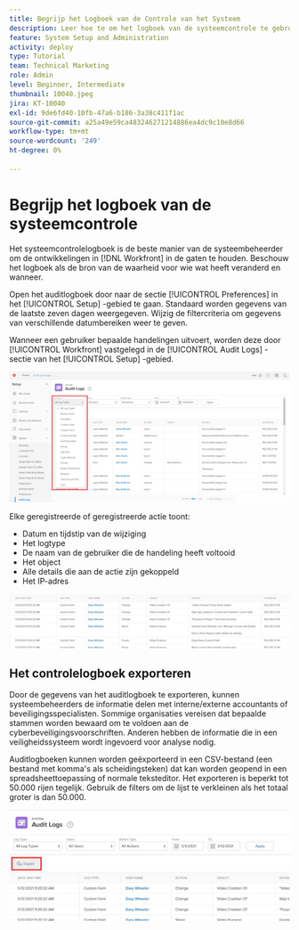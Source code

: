 ```yaml
---
title: Begrijp het Logboek van de Controle van het Systeem
description: Leer hoe te om het logboek van de systeemcontrole te gebruiken om te herzien wanneer de veranderingen werden aangebracht en wanneer aan punten.
feature: System Setup and Administration
activity: deploy
type: Tutorial
team: Technical Marketing
role: Admin
level: Beginner, Intermediate
thumbnail: 10040.jpeg
jira: KT-10040
exl-id: 9de6fd40-10fb-47a6-b186-3a38c411f1ac
source-git-commit: a25a49e59ca483246271214886ea4dc9c10e8d66
workflow-type: tm+mt
source-wordcount: '249'
ht-degree: 0%

---
```


# Begrijp het logboek van de systeemcontrole

Het systeemcontrolelogboek is de beste manier van de systeembeheerder om de ontwikkelingen in [!DNL Workfront] in de gaten te houden. Beschouw het logboek als de bron van de waarheid voor wie wat heeft veranderd en wanneer.

Open het auditlogboek door naar de sectie [!UICONTROL Preferences] in het [!UICONTROL Setup] -gebied te gaan. Standaard worden gegevens van de laatste zeven dagen weergegeven. Wijzig de filtercriteria om gegevens van verschillende datumbereiken weer te geven.

Wanneer een gebruiker bepaalde handelingen uitvoert, worden deze door [!UICONTROL Workfront] vastgelegd in de [!UICONTROL Audit Logs] -sectie van het [!UICONTROL Setup] -gebied.

![[!UICONTROL Log Type] vervolgkeuzelijst op de [!UICONTROL Audit Logs] pagina in [!UICONTROL Setup]](assets/admin-fund-audit-log-1.png)

Elke geregistreerde of geregistreerde actie toont:

* Datum en tijdstip van de wijziging
* Het logtype
* De naam van de gebruiker die de handeling heeft voltooid
* Het object
* Alle details die aan de actie zijn gekoppeld
* Het IP-adres

![[!UICONTROL Audit Log] list ](assets/admin-fund-audit-log-2.JPG)

## Het controlelogboek exporteren

Door de gegevens van het auditlogboek te exporteren, kunnen systeembeheerders de informatie delen met interne/externe accountants of beveiligingsspecialisten. Sommige organisaties vereisen dat bepaalde stammen worden bewaard om te voldoen aan de cyberbeveiligingsvoorschriften. Anderen hebben de informatie die in een veiligheidssysteem wordt ingevoerd voor analyse nodig.

Auditlogboeken kunnen worden geëxporteerd in een CSV-bestand (een bestand met komma&#39;s als scheidingsteken) dat kan worden geopend in een spreadsheettoepassing of normale teksteditor. Het exporteren is beperkt tot 50.000 rijen tegelijk. Gebruik de filters om de lijst te verkleinen als het totaal groter is dan 50.000.

![[!UICONTROL Export] op [!UICONTROL Audit Logs] page ](assets/admin-fund-audit-log-3.png)

<!---
learn more URLs
Audit logs
Managing audit logs
--->
